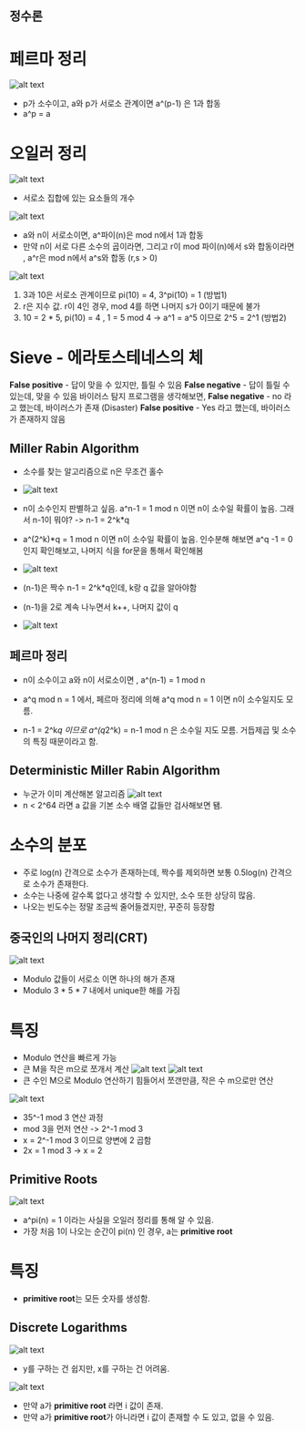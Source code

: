 ## 정수론

# 페르마 정리
![alt text](image.png)
- p가 소수이고, a와 p가 서로소 관계이면 a^(p-1) 은 1과 합동
- a^p = a

# 오일러 정리
![alt text](image-1.png)
- 서로소 집합에 있는 요소들의 개수

![alt text](image-2.png)
- a와 n이 서로소이면, a^파이(n)은 mod n에서 1과 합동
- 만약 n이 서로 다른 소수의 곱이라면, 그리고 r이 mod 파이(n)에서 s와 합동이라면 , a^r은 mod n에서 a^s와 합동 (r,s > 0)

![alt text](image-3.png)
1. 3과 10은 서로소 관계이므로 pi(10) = 4, 3^pi(10) = 1 (방법1)
2. r은 지수 값. r이 4인 경우, mod 4를 하면 나머지 s가 0이기 때문에 불가
3. 10 = 2 * 5, pi(10) = 4 , 1 = 5 mod 4 -> a^1 = a^5 이므로 2^5 = 2^1 (방법2)

# Sieve - 에라토스테네스의 체
**False positive** - 답이 맞을 수 있지만, 틀릴 수 있음
**False negative** - 답이 틀릴 수 있는데, 맞을 수 있음
바이러스 탐지 프로그램을 생각해보면, 
**False negative** - no 라고 했는데, 바이러스가 존재 (Disaster)
**False positive** - Yes 라고 했는데, 바이러스가 존재하지 않음 

## Miller Rabin Algorithm
- 소수를 찾는 알고리즘으로 n은 무조건 홀수
- ![alt text](KakaoTalk_20241019_130711363.png)
- n이 소수인지 판별하고 싶음. a^n-1 = 1 mod n 이면 n이 소수일 확률이 높음. 그래서 n-1이 뭐야? -> n-1 = 2^k*q
- a^(2^k)*q = 1 mod n 이면 n이 소수일 확률이 높음. 인수분해 해보면 a^q -1 = 0인지 확인해보고, 나머지 식을 for문을 통해서 확인해봄

- ![alt text](image-5.png)
- (n-1)은 짝수 n-1 = 2^k*q인데, k랑 q 값을 알아야함
- (n-1)을 2로 계속 나누면서 k++, 나머지 값이 q
- ![alt text](image-4.png)

## 페르마 정리
- n이 소수이고 a와 n이 서로소이면 , a^(n-1) = 1 mod n

- a^q mod n = 1 에서, 페르마 정리에 의해 a^q mod n = 1 이면 n이 소수일지도 모름.
- n-1 = 2^k*q 이므로 a^(q*2^k) = n-1 mod n 은 소수일 지도 모름. 거듭제곱 및 소수의 특징 때문이라고 함.

## Deterministic Miller Rabin Algorithm
- 누군가 이미 계산해본 알고리즘
![alt text](image-6.png)
- n < 2^64 라면 a 값을 기본 소수 배열 값들만 검사해보면 됌.

# 소수의 분포
- 주로 log(n) 간격으로 소수가 존재하는데, 짝수를 제외하면 보통 0.5log(n) 간격으로 소수가 존재한다.
- 소수는 나중에 갈수록 없다고 생각할 수 있지만, 소수 또한 상당히 많음.
- 나오는 빈도수는 정말 조금씩 줄어들겠지만, 꾸준히 등장함

## 중국인의 나머지 정리(CRT)
![alt text](image-7.png)
- Modulo 값들이 서로소 이면 하나의 해가 존재
- Modulo 3 * 5 * 7 내에서 unique한 해를 가짐

# 특징
- Modulo 연산을 빠르게 가능 
- 큰 M을 작은 m으로 쪼개서 계산
![alt text](image-8.png)
![alt text](image-9.png)
- 큰 수인 M으로 Modulo 연산하기 힘들어서 쪼갠만큼, 작은 수 m으로만 연산

![alt text](image-10.png)
- 35^-1 mod 3 연산 과정
- mod 3을 먼저 연산 -> 2^-1 mod 3
- x = 2^-1 mod 3 이므로 양변에 2 곱함
- 2x = 1 mod 3 -> x = 2 

## Primitive Roots
![alt text](image-11.png)

- a^pi(n) = 1 이라는 사실을 오일러 정리를 통해 알 수 있음.
- 가장 처음 1이 나오는 순간이 pi(n) 인 경우, a는 **primitive root**

# 특징
- **primitive root**는 모든 숫자를 생성함.

## Discrete Logarithms
![alt text](image-12.png)
- y를 구하는 건 쉽지만, x를 구하는 건 어려움.

![alt text](image-13.png)
- 만약 a가 **primitive root** 라면 i 값이 존재.
- 만약 a가 **primitive root**가 아니라면 i 값이 존재할 수 도 있고, 없을 수 있음.